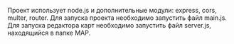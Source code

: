 Проект использует node.js и дополнительные модули: express, cors, multer, router.
Для запуска проекта необходимо запустить файл main.js.
Для запуска редактора карт необходимо запустить файл server.js, находящийся в папке MAP.